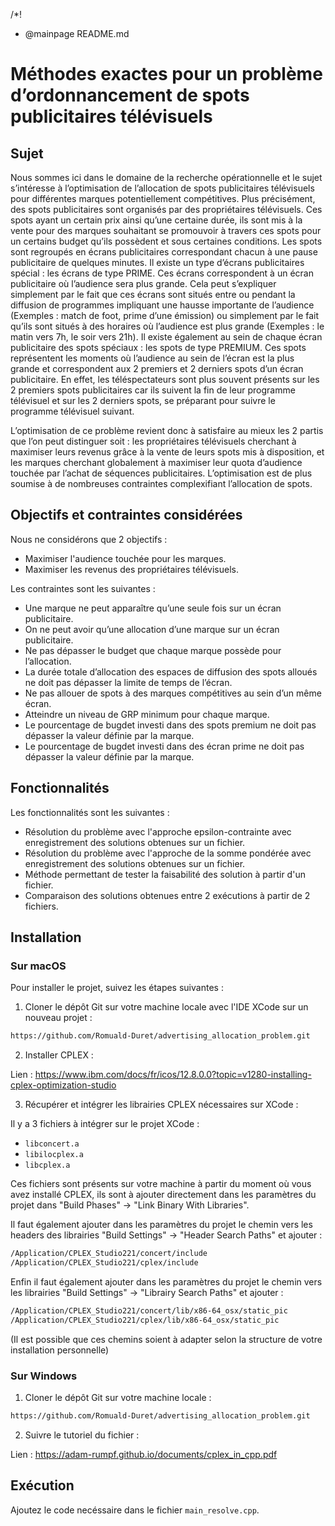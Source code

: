/*!
 * @mainpage README.md

# Méthodes exactes pour un problème d’ordonnancement de spots publicitaires télévisuels

## Sujet
Nous sommes ici dans le domaine de la recherche opérationnelle et le sujet s’intéresse à l’optimisation de l’allocation de spots publicitaires télévisuels pour différentes marques potentiellement compétitives. Plus précisément, des spots publicitaires sont organisés par des propriétaires télévisuels. Ces spots ayant un certain prix ainsi qu’une certaine durée, ils sont mis à la vente pour des marques souhaitant se promouvoir à travers ces spots pour un certains budget qu’ils possèdent et sous certaines conditions. Les spots sont regroupés en écrans publicitaires correspondant chacun à une pause publicitaire de quelques minutes.
Il existe un type d’écrans publicitaires spécial : les écrans de type PRIME. Ces écrans correspondent à un écran publicitaire où l’audience sera plus grande. Cela peut s’expliquer simplement par le fait que ces écrans sont situés entre ou pendant la diffusion de programmes impliquant une hausse importante de l’audience (Exemples : match de foot, prime d’une émission) ou simplement par le fait qu’ils sont situés à des horaires où l’audience est plus grande (Exemples : le matin vers 7h, le soir vers 21h). Il existe également au sein de chaque écran publicitaire des spots spéciaux : les spots de type PREMIUM. Ces spots représentent les moments où l’audience au sein de l’écran est la plus grande et correspondent aux 2 premiers et 2 derniers spots d’un écran publicitaire. En effet, les téléspectateurs sont plus souvent présents sur les 2 premiers spots publicitaires car ils suivent la fin de leur programme télévisuel et sur les 2 derniers spots, se préparant pour suivre le programme télévisuel suivant.

L’optimisation de ce problème revient donc à satisfaire au mieux les 2 partis que l’on peut distinguer soit : les propriétaires télévisuels cherchant à maximiser leurs revenus grâce à la vente de leurs spots mis à disposition, et les marques cherchant globalement à maximiser leur quota d’audience touchée par l’achat de séquences publicitaires. L’optimisation est de plus soumise à de nombreuses contraintes complexifiant l’allocation de spots.

## Objectifs et contraintes considérées

Nous ne considérons que 2 objectifs :

 - Maximiser l'audience touchée pour les marques.
 - Maximiser les revenus des propriétaires télévisuels.
 
Les contraintes sont les suivantes :

- Une marque ne peut apparaître qu’une seule fois sur un écran publicitaire.
- On ne peut avoir qu’une allocation d’une marque sur un écran publicitaire.
- Ne pas dépasser le budget que chaque marque possède pour l’allocation.
- La durée totale d’allocation des espaces de diffusion des spots alloués ne doit pas dépasser la limite de temps de l’écran.
- Ne pas allouer de spots à des marques compétitives au sein d’un même écran.
- Atteindre un niveau de GRP minimum pour chaque marque.
- Le pourcentage de bugdet investi dans des spots premium ne doit pas dépasser la valeur définie par la marque.
- Le pourcentage de bugdet investi dans des écran prime ne doit pas dépasser la valeur définie par la marque.

## Fonctionnalités

Les fonctionnalités sont les suivantes : 

- Résolution du problème avec l'approche epsilon-contrainte avec enregistrement des solutions obtenues sur un fichier.
- Résolution du problème avec l'approche de la somme pondérée avec enregistrement des solutions obtenues sur un fichier.
- Méthode permettant de tester la faisabilité des solution à partir d'un fichier.
- Comparaison des solutions obtenues entre 2 exécutions à partir de 2 fichiers.

## Installation

### Sur macOS

Pour installer le projet, suivez les étapes suivantes :

1. Cloner le dépôt Git sur votre machine locale avec l'IDE XCode sur un nouveau projet :
```bash
https://github.com/Romuald-Duret/advertising_allocation_problem.git
```

2. Installer CPLEX :

Lien : https://www.ibm.com/docs/fr/icos/12.8.0.0?topic=v1280-installing-cplex-optimization-studio

3. Récupérer et intégrer les librairies CPLEX nécessaires sur XCode :

Il y a 3 fichiers à intégrer sur le projet XCode :

- `libconcert.a`
- `libilocplex.a`
- `libcplex.a`

Ces fichiers sont présents sur votre machine à partir du moment où vous avez installé CPLEX, ils sont à ajouter directement dans les paramètres du projet dans "Build Phases" -> "Link Binary With Libraries".

Il faut également ajouter dans les paramètres du projet le chemin vers les headers des librairies "Build Settings" -> "Header Search Paths" et ajouter :

```bash
/Application/CPLEX_Studio221/concert/include
/Application/CPLEX_Studio221/cplex/include
```

Enfin il faut également ajouter dans les paramètres du projet le chemin vers les librairies "Build Settings" -> "Librairy Search Paths" et ajouter :

```bash
/Application/CPLEX_Studio221/concert/lib/x86-64_osx/static_pic
/Application/CPLEX_Studio221/cplex/lib/x86-64_osx/static_pic
```

(Il est possible que ces chemins soient à adapter selon la structure de votre installation personnelle)

### Sur Windows

1. Cloner le dépôt Git sur votre machine locale :
```bash
https://github.com/Romuald-Duret/advertising_allocation_problem.git
```

2. Suivre le tutoriel du fichier :

Lien : https://adam-rumpf.github.io/documents/cplex_in_cpp.pdf

## Exécution 

Ajoutez le code necéssaire dans le fichier `main_resolve.cpp`.
